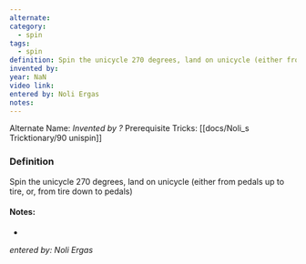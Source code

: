 ```yaml
---
alternate: 
category:
  - spin
tags:
  - spin
definition: Spin the unicycle 270 degrees, land on unicycle (either from pedals up to tire, or, from tire down to pedals)
invented by: 
year: NaN
video link: 
entered by: Noli Ergas
notes: 
---
```

Alternate Name: 
*Invented by ?*
Prerequisite Tricks: [[docs/Noli_s Tricktionary/90 unispin]]

### Definition
Spin the unicycle 270 degrees, land on unicycle (either from pedals up to tire, or, from tire down to pedals)


#### Notes:
- 
*entered by: Noli Ergas*

